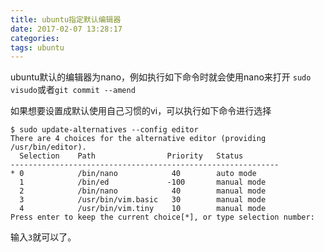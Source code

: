 ```yaml
---
title: ubuntu指定默认编辑器
date: 2017-02-07 13:28:17
categories: 
tags: ubuntu
---
```


ubuntu默认的编辑器为nano，例如执行如下命令时就会使用nano来打开
`sudo visudo`或者`git commit --amend`

如果想要设置成默认使用自己习惯的vi，可以执行如下命令进行选择

```
$ sudo update-alternatives --config editor 
There are 4 choices for the alternative editor (providing /usr/bin/editor).
  Selection    Path                Priority   Status
------------------------------------------------------------
* 0            /bin/nano            40        auto mode
  1            /bin/ed             -100       manual mode
  2            /bin/nano            40        manual mode
  3            /usr/bin/vim.basic   30        manual mode
  4            /usr/bin/vim.tiny    10        manual mode
Press enter to keep the current choice[*], or type selection number:

```
输入`3`就可以了。